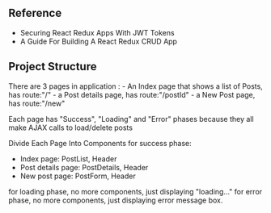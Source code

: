 ## Reference
- Securing React Redux Apps With JWT Tokens
- A Guide For Building A React Redux CRUD App


## Project Structure
There are 3 pages in application : 
    - An Index page that shows a list of Posts, has route:"/"
    - a Post details page, has route:"/postId"
    - a New Post page, has route:"/new"

Each page has "Success", "Loading" and "Error" phases because they all make AJAX calls to load/delete posts

Divide Each Page Into Components for success phase:
- Index page: PostList, Header
- Post details page: PostDetails, Header
- New post page: PostForm, Header 

for loading phase, no more components, just displaying "loading..."
for error phase, no more components, just displaying error message box.


